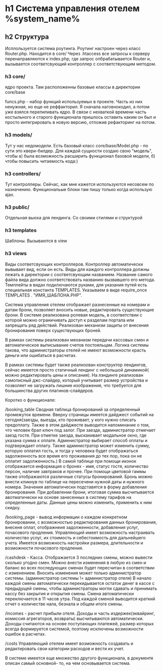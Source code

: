 h1 Система управления отелем %system_name% 
=====================

h2 Структура 
-----------------------------------

Исплользуется система роутинга. Роутинг настроен через класс Router.php. Находится в core/
Через .htaccess все запросы к серверу перенаправляются к index.php, где запрос опбрабатывается Router
и, вызывается соответсвующий контроллер с соответствующим методом.

### h3 core/ 
ядро проекта. Там расположенны базовые классы в директории core/base

funcs.php - набор функций используемых в проекте. Часть из них ненужная, но еще не реффакторил. Я сначала наговнокодил,
а потом уже взялся перепиливать ядро. В связи с нехваткой времени часть костыльного и старого функционала пришлось оставить
каким он был и просто интегрировать в новую версию, отложив рефакторинг на потом.

### h3 models/ 
Тут у нас недомодели. Есть базовый класс core/base/Model.php - по сути это квери-билдер. Для каждой сущности создаю свою "модель",
чтобы а) была возможность расширить функционал базовой модели, б) чтобы повысить читаемость кода:)

### h3 controllers/ 
Тут контроллеры. 
Сейчас, как мне кажется используются несовсем по назначению. Функциональые блоки там пишу только когда использую ajax.

### h3 public/ 

Отдельная вьюха для лендинга. Со своими стилями и структурой

### h3 templates

Шаблоны. Вызываются в view

### h3 views 
Виды соответсвующих контроллеров.
Контроллер автоматически вывывает вид, если он есть.
Виды для каждого контроллера должны лежать в директории с соответсвующим названием. Название самого файла вида должно
соответствовать названию вызвавшего его метода. Темплейты в видах подключаются руками, для указания путей есть специальная константа
TEMPLATES. Указываем в виде require_once TEMPLATES . "ИМЯ_ШАБЛОНА.PHP".





Cистема управления отелем отображает разнесенные на номерам и датам брони, позволяет вносить новые, редактировать существующие брони. В системе реализована ролевая модель, в соответствии с которой можно ограничивать доступ к разделам портала или запрещать ряд действий. Реализован механизм защиты от внесения бронирования поверх существующих броней.

В рамках системы реализован механизм передачи кассовых смен и автоматическое выписывание счетов постояльцам. Логика системы такова, что администраторы отелей не имеют возможности красть деньги или ошибаться в расчетах. 

В рамках системы будет также реализован конструктор лендингов, сейчас имеется просто статичный лендинг с небольшой динамикой( можно редактировать цены и описания).
На лэндинге реализован самописный джс-слайдер, который учитывает размер устройства и позволяет не загружать лишние изображения, что требуется для большинства других плагинов-слайдеров.


Коротко о функционале:

/booking_table Сводная таблица бронирований за определенный промежуток времени. Вверху страницы имеется дайджест событий на сегодня(заезды, выезды, кто проживает, у кого нужно списать предоплату. Также в этом дайджесте выводится напоминание о том, что человек брал ключ под залог. При заезде, администратор отмечает заезд гостя. При отметке заезда, выскакивает модальное окно, где указана сумма к оплате. Администратор выбирает способ оплаты и подтверждает оплату. Также администратор может изменить сумму, которую оплатил гость, и тогда у человека будет отображаться задолженность все время его проживания до тех пор, пока он не оплатит задолженность.)
В самой таблице при помощи иконок отображается информация о бронях - имя, статус гостя, количество персон, наличие завтраков и прочее. При помощи цветовой гаммы также отображаются различные статусы бронирований. Бронь можно внести кликнув по таблице на пересечени нужной даты и нужного номера. Значения автоматически подставятся в форму добавления бронирования. При добавлении брони, итоговая сумма высчитывается авотматически на основе занесенных в систему тарифов на  определенные даты. Данные цены можно изменить, применить к ним скидку.

/booking_page - вывод информации о каждом конкретном бронировании, с возможностью редактирования данных бронирования, внесеня оплат, отображнеия задолженности, добавления услуг, почасового продления.
Управляющий имеет возможность настраивать количество услуг, их стоимость и себестоимость для дальнейшего учета.
Имеется возможность настройки размера, длительности и возможности почасового продления.

/cashdesk - Касса. Отображается 3 последних смены, можно вывести сколько угодно смен. Можно внести изменения в любую из смен и баланс во всех последующих сменах будет пересчитан в соответствии с изменением. Вносить изменения может только администратор системы. (администратор системы != администратор отеля)
В начало каждой смены автоматически перекидывается остаток денег в кассе с предыдущей смены, чтобы администраторы могли сдавать и принимать кассу без закрытия и открытия смены. 
Смена автоматически переключается в 11 часов утра. 
Под каждой сменой выводится краткий отчет о количестве нала, безнала и общем итоге смены.

/incomes - расчет прибыли отеля. Доходы и часть издержек(эквайринг, комиссия агрегаторов, возвраты) высчитываются автоматически. Доходы считаются на основе поступающих платежей, размер которых всегда формируется системой, поэтому исключены возможности ошибок в расчетах.

/costs Управляющий отелем имеет возможность создавать и редактировать свои категории расходов и вести их учет.

В системе имеется еще множество другого функционала, в документе описан самый основной- то, на чем основывается система.
